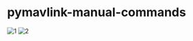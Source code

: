 # pymavlink-manual-commands
![1](https://github.com/VASANTH3105/pymavlink-manual-commands/assets/122204153/07689bba-2ee7-420c-942d-0c6c2c19427b)
![2](https://github.com/VASANTH3105/pymavlink-manual-commands/assets/122204153/19cef522-304a-4291-97df-4ea985311f51)

